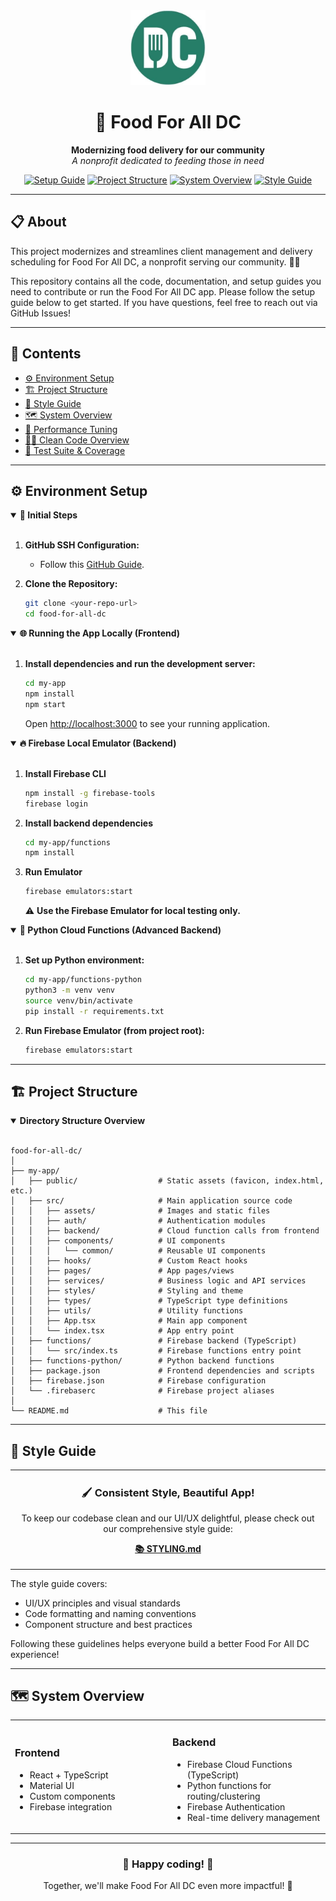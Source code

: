 <div align="center">
  <img src="my-app/src/assets/food-for-all-dc-logo.jpg" alt="Food For All DC logo" title="Food For All DC" height="120" />
  
  # 🥗 Food For All DC
  
  <p>
    <b>Modernizing food delivery for our community</b><br>
    <i>A nonprofit dedicated to feeding those in need</i>
  </p>

  <p>
    <a href="#environment-setup"><img src="https://img.shields.io/badge/Setup-Guide-257E68" alt="Setup Guide"></a>
    <a href="#project-structure"><img src="https://img.shields.io/badge/Project-Structure-257E68" alt="Project Structure"></a>
    <a href="#system-overview"><img src="https://img.shields.io/badge/System-Overview-257E68" alt="System Overview"></a>
    <a href="my-app/STYLING.md"><img src="https://img.shields.io/badge/Style-Guide-257E68" alt="Style Guide"></a>
  </p>
</div>

---

## 📋 About

This project modernizes and streamlines client management and delivery scheduling for Food For All DC, a nonprofit serving our community. 🚚🥕

This repository contains all the code, documentation, and setup guides you need to contribute or run the Food For All DC app. Please follow the setup guide below to get started. If you have questions, feel free to reach out via GitHub Issues!

---


## 📖 Contents

- [⚙️ Environment Setup](#%EF%B8%8F-environment-setup)
- [🏗️ Project Structure](#%EF%B8%8F-project-structure)
- [🎨 Style Guide](#-style-guide)
- [🗺️ System Overview](#%EF%B8%8F-system-overview)
- [🚀 Performance Tuning](./performance-tuning.md)
- [🧑‍💻 Clean Code Overview](./clean-code.md)
- [🧪 Test Suite & Coverage](./my-app/TESTS.md)

---

## ⚙️ Environment Setup

<details open>
<summary><b>📂 Initial Steps</b></summary>
<br>

1. **GitHub SSH Configuration:**  
   - Follow this [GitHub Guide](https://docs.github.com/en/authentication/connecting-to-github-with-ssh).

2. **Clone the Repository:**
   ```bash
   git clone <your-repo-url>
   cd food-for-all-dc
   ```
</details>

<details open>
<summary><b>🌐 Running the App Locally (Frontend)</b></summary>
<br>

1. **Install dependencies and run the development server:**
   ```bash
   cd my-app
   npm install
   npm start
   ```
   Open [http://localhost:3000](http://localhost:3000) to see your running application.
</details>

<details open>
<summary><b>🔥 Firebase Local Emulator (Backend)</b></summary>
<br>

1. **Install Firebase CLI**
   ```bash
   npm install -g firebase-tools
   firebase login
   ```

2. **Install backend dependencies**
   ```bash
   cd my-app/functions
   npm install
   ```

3. **Run Emulator**
   ```bash
   firebase emulators:start
   ```

   ⚠️ **Use the Firebase Emulator for local testing only.**
</details>

<details open>
<summary><b>🐍 Python Cloud Functions (Advanced Backend)</b></summary>
<br>

1. **Set up Python environment:**
   ```bash
   cd my-app/functions-python
   python3 -m venv venv
   source venv/bin/activate
   pip install -r requirements.txt
   ```

2. **Run Firebase Emulator (from project root):**
   ```bash
   firebase emulators:start
   ```
</details>

---

## 🏗️ Project Structure

<details open>
<summary><b>Directory Structure Overview</b></summary>
<br>

```
food-for-all-dc/
│
├── my-app/
│   ├── public/                  # Static assets (favicon, index.html, etc.)
│   ├── src/                     # Main application source code
│   │   ├── assets/              # Images and static files
│   │   ├── auth/                # Authentication modules
│   │   ├── backend/             # Cloud function calls from frontend
│   │   ├── components/          # UI components
│   │   │   └── common/          # Reusable UI components
│   │   ├── hooks/               # Custom React hooks
│   │   ├── pages/               # App pages/views
│   │   ├── services/            # Business logic and API services
│   │   ├── styles/              # Styling and theme
│   │   ├── types/               # TypeScript type definitions
│   │   ├── utils/               # Utility functions
│   │   ├── App.tsx              # Main app component
│   │   └── index.tsx            # App entry point
│   ├── functions/               # Firebase backend (TypeScript)
│   │   └── src/index.ts         # Firebase functions entry point
│   ├── functions-python/        # Python backend functions
│   ├── package.json             # Frontend dependencies and scripts
│   ├── firebase.json            # Firebase configuration
│   └── .firebaserc              # Firebase project aliases
│
└── README.md                    # This file
```
</details>

---

## 🎨 Style Guide

<div align="center">
  <table>
    <tr>
      <td align="center">
        <h3>🖌️ Consistent Style, Beautiful App!</h3>
        <p>To keep our codebase clean and our UI/UX delightful, please check out our comprehensive style guide:</p>
        <p><a href="my-app/STYLING.md"><b>📚 STYLING.md</b></a></p>
      </td>
    </tr>
  </table>
</div>

The style guide covers:
- UI/UX principles and visual standards
- Code formatting and naming conventions
- Component structure and best practices

Following these guidelines helps everyone build a better Food For All DC experience!

---

## 🗺️ System Overview

<table>
  <tr>
    <td width="50%">
      <h3>Frontend</h3>
      <ul>
        <li>React + TypeScript</li>
        <li>Material UI</li>
        <li>Custom components</li>
        <li>Firebase integration</li>
      </ul>
    </td>
    <td width="50%">
      <h3>Backend</h3>
      <ul>
        <li>Firebase Cloud Functions (TypeScript)</li>
        <li>Python functions for routing/clustering</li>
        <li>Firebase Authentication</li>
        <li>Real-time delivery management</li>
      </ul>
    </td>
  </tr>
</table>

---

<div align="center">
  <h3>🎉 Happy coding! 🎉</h3>
  <p>Together, we'll make Food For All DC even more impactful! 🥗</p>
</div>
